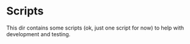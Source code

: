 # Scripts

This dir contains some scripts (ok, just one script for now) to help with development and testing.
